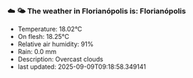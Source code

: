 ### ☁️ 🌤️  The weather in Florianópolis is: Florianópolis

- Temperature: 18.02°C
- On flesh: 18.25°C
- Relative air humidity: 91%
- Rain: 0.0 mm
- Description: Overcast clouds
- last updated: 2025-09-09T09:18:58.349141
